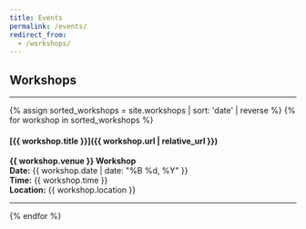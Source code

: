 ```yaml
---
title: Events
permalink: /events/
redirect_from:
  - /workshops/
---
```


## Workshops
<hr>

{% assign sorted_workshops = site.workshops | sort: 'date' | reverse %}
{% for workshop in sorted_workshops %}
#### [{{ workshop.title }}]({{ workshop.url | relative_url }})

**{{ workshop.venue }} Workshop**  
**Date:** {{ workshop.date | date: "%B %d, %Y" }}  
**Time:** {{ workshop.time }}  
**Location:** {{ workshop.location }}

<!-- [Workshop Details]({{ workshop.url | relative_url }}) -->

---
{% endfor %}

